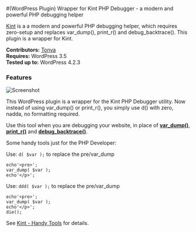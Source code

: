 #(WordPress Plugin) Wrapper for Kint PHP Debugger - a modern and powerful PHP debugging helper

[Kint](http://raveren.github.io/kint/) is a a modern and powerful PHP debugging helper, which requires zero-setup and replaces var_dump(), print_r() and debug_backtrace().  This plugin is a wrapper for Kint.
	 	
__Contributors:__ [Tonya](https://github.com/hellofromtonya)  
__Requires:__ WordPress 3.5  
__Tested up to:__ WordPress 4.2.3

### Features

![Screenshot](https://wpdevelopersclub.com/images/kint/screenshot1.png)

This WordPress plugin is a wrapper for the Kint PHP Debugger utility.  Now instead of using var_dump() or print_r(), you simply use d() with zero, nadda, no formatting required.  

Use this tool when you are debugging your website, in place of **[var_dump()](http://php.net/manual/en/function.var-dump.php)**, **[print_r()](http://php.net/manual/en/function.print-r.php)** and **[debug_backtrace()](http://php.net/manual/en/function.debug-backtrace.php)**.

Some handy tools just for the PHP Developer:

Use:
```d( $var );``` 
to replace the pre/var_dump
```
echo'<pre>';
var_dump( $var );
echo'</p>';
```


Use:
```ddd( $var );``` 
to replace the pre/var_dump
```
echo'<pre>';
var_dump( $var );
echo'</p>';
die();
```

        
See [Kint - Handy Tools](http://raveren.github.io/kint/#intro) for details.        